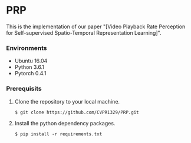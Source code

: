 # PRP
This is the implementation of our paper "[Video Playback Rate Perception for Self-supervised Spatio-Temporal Representation Learning]".

### Environments
* Ubuntu 16.04
* Python 3.6.1
* Pytorch 0.4.1

### Prerequisits
1. Clone the repository to your local machine.

    ```
    $ git clone https://github.com/CVPR1329/PRP.git
    ```

2. Install the python dependency packages.
    
    ```
    $ pip install -r requirements.txt
    ```
